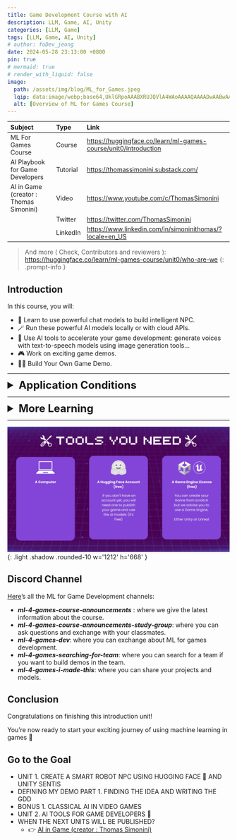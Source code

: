 ```yaml
---
title: Game Development Course with AI
description: LLM, Game, AI, Unity
categories: [LLM, Game]
tags: [LLM, Game, AI, Unity]
# author: foDev_jeong
date: 2024-05-28 23:13:00 +0800
pin: true
# mermaid: true
# render_with_liquid: false
image:
  path: /assets/img/blog/ML_for_Games.jpeg
  lqip: data:image/webp;base64,UklGRpoAAABXRUJQVlA4WAoAAAAQAAAADwAABwAAQUxQSDIAAAARL0AmbZurmr57yyIiqE8oiG0bejIYEQTgqiDA9vqnsUSI6H+oAERp2HZ65qP/VIAWAFZQOCBCAAAA8AEAnQEqEAAIAAVAfCWkAALp8sF8rgRgAP7o9FDvMCkMde9PK7euH5M1m6VWoDXf2FkP3BqV0ZYbO6NA/VFIAAAA
  alt: [Overview of ML for Games Course]
---
```


| Subject | Type | Link|
| :--- | :--- | :--- |
| ML For Games Course | Course | <https://huggingface.co/learn/ml-games-course/unit0/introduction> |
| AI Playbook for Game Developers  | Tutorial | <https://thomassimonini.substack.com/> |
| AI in Game (creator : Thomas Simonini)| Video  | <https://www.youtube.com/c/ThomasSimonini> |
| | Twitter | <https://twitter.com/ThomasSimonini> |
| | LinkedIn | <https://www.linkedin.com/in/simoninithomas/?locale=en_US> |

> And more ( Check, Contributors and reviewers ): <https://huggingface.co/learn/ml-games-course/unit0/who-are-we>
{: .prompt-info }



## Introduction

In this course, you will:

- 🤖 Learn to use powerful chat models to build intelligent NPC.
- 🪄 Run these powerful AI models locally or with cloud APIs.
- 🎨 Use AI tools to accelerate your game development: generate voices with text-to-speech models using image generation tools…
- 🎮 Work on exciting game demos.
- 👩‍🎨 Build Your Own Game Demo.

* * *

<details markdown="1">
<summary style= "font-size:24px; line-height:24px; font-weight:bold; cursor:pointer;" > Application Conditions </summary>

Here are the criteria for validating the game demo:

- Have a team from 1 to 5 teammates.
- Have a working demo that can run either on **_WEBGL or Windows_**.
- The demo and application must be in **_English_**.
- The game must use at least one **_open-source_** tool as part of the game or workflow.

</details>

* * * 

<!-- {% include embed/youtube.html id='XtQMytORBmM' %} -->

<details markdown="1">
<summary style= "font-size:24px; line-height:24px; font-weight:bold; cursor:pointer;" > More Learning </summary>

- Learning [Natural Language Processing with Transformers](https://huggingface.co/learn/nlp-course/chapter1/1)
- Learning [Audio Processing with Transformers (Speech-To-Text, Text-To-Speech…)](https://huggingface.co/learn/audio-course/chapter0/introduction)
- Learn to [build Generative AI Applications with Gradio](https://www.deeplearning.ai/short-courses/building-generative-ai-applications-with-gradio/)
  
</details>

* * *

![ ML for Games Tools ](/assets/img/blog/ML_for_Games_tools.jpeg){: .light .shadow .rounded-10 w='1212' h='668' }

## Discord Channel

[Here](https://discord.com/invite/hugging-face-879548962464493619)’s all the ML for Game Development channels:

- **_ml-4-games-course-announcements_** : where we give the latest information about the course.
- **_ml-4-games-course-announcements-study-group_**: where you can ask questions and exchange with your classmates.
- **_ml-4-games-dev_**: where you can exchange about ML for games development.
- **_ml-4-games-searching-for-team_**: where you can search for a team if you want to build demos in the team.
- **_ml-4-games-i-made-this_**: where you can share your projects and models.


## Conclusion
Congratulations on finishing this introduction unit!

You’re now ready to start your exciting journey of using machine learning in games 🥳


## Go to the Goal 

- UNIT 1. CREATE A SMART ROBOT NPC USING HUGGING FACE 🤗 AND UNITY SENTIS
- DEFINING MY DEMO PART 1. FINDING THE IDEA AND WRITING THE GDD
- BONUS 1. CLASSICAL AI IN VIDEO GAMES
- UNIT 2. AI TOOLS FOR GAME DEVELOPERS 🎨
- WHEN THE NEXT UNITS WILL BE PUBLISHED?
  - 👉 [AI in Game (creator : Thomas Simonini)](https://www.youtube.com/c/ThomasSimonini)


<!-- <details markdown="1">
<summary style= "font-size:24px; line-height:24px; font-weight:bold; cursor:pointer;" > Translate to Korean </summary>

* * * 

## 내 가이드를 사용하여 다가오는 모든 트렌드를 따라잡으세요! 


</details> -->